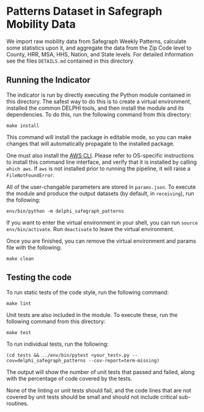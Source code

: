 # Patterns Dataset in Safegraph Mobility Data

We import raw mobility data from Safegraph Weekly Patterns, calculate some 
statistics upon it, and aggregate the data from the Zip Code level to County,
HRR, MSA, HHS, Nation, and State levels. For detailed information see the files `DETAILS.md` 
contained in this directory.

## Running the Indicator

The indicator is run by directly executing the Python module contained in this
directory. The safest way to do this is to create a virtual environment,
installed the common DELPHI tools, and then install the module and its
dependencies. To do this, run the following command from this directory:

```
make install
```

This command will install the package in editable mode, so you can make changes that
will automatically propagate to the installed package. 

One must also install the
[AWS CLI](https://docs.aws.amazon.com/cli/latest/userguide/cli-chap-welcome.html).
Please refer to OS-specific instructions to install this command line
interface, and verify that it is installed by calling `which aws`.
If `aws` is not installed prior to running the pipeline, it will raise
a `FileNotFoundError`.

All of the user-changable parameters are stored in `params.json`. To execute
the module and produce the output datasets (by default, in `receiving`), run
the following:

```
env/bin/python -m delphi_safegraph_patterns
```

If you want to enter the virtual environment in your shell, 
you can run `source env/bin/activate`. Run `deactivate` to leave the virtual environment. 

Once you are finished, you can remove the virtual environment and 
params file with the following:

```
make clean
```

## Testing the code

To run static tests of the code style, run the following command:

```
make lint
```

Unit tests are also included in the module. To execute these, run the following
command from this directory:

```
make test
```

To run individual tests, run the following:

```
(cd tests && ../env/bin/pytest <your_test>.py --cov=delphi_safegraph_patterns --cov-report=term-missing)
```

The output will show the number of unit tests that passed and failed, along
with the percentage of code covered by the tests. 

None of the linting or unit tests should fail, and the code lines that are not covered by unit tests should be small and
should not include critical sub-routines. 

